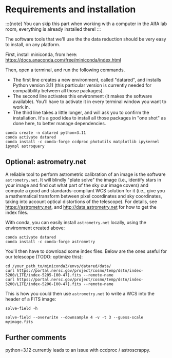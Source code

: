 # Requirements and installation

:::{note}
You can skip this part when working with a computer in the AIfA lab room, everything is already installed there!
:::

The software tools that we'll use the the data reduction should be very easy to install, on any platform.

First, install miniconda, from here: https://docs.anaconda.com/free/miniconda/index.html

Then, open a terminal, and run the following commands.
* The first line creates a new environment, called "datared", and installs Python version 3.11 (this particular version is currently needed for compatibility between all those packages).
* The second line activates this environment (it makes the software available). You'll have to activate it in every terminal window you want to work in.
* The third line takes a little longer, and will ask you to confirm the installation. It's a good idea to install all those packages in "one shot" as done here, to better manage dependencies.


```none
conda create -n datared python=3.11
conda activate datared
conda install -c conda-forge ccdproc photutils matplotlib ipykernel ipympl astroquery
````


## Optional: astrometry.net

A reliable tool to perform astrometric calibration of an image is the software `astrometry.net`. It will blindly "plate solve" the image (i.e., identify stars in your image and find out what part of the sky our image covers) and compute a good and standards-compliant WCS solution for it (i.e., give you a mathematical transform between pixel coordinates and sky coordinates, taking into account optical distortions of the telescope). For details, see https://astrometry.net, and http://data.astrometry.net for how to get the index files.


With conda, you can easily install `astrometry.net` locally, using the environment created above:

```none
conda activate datared
conda install -c conda-forge astrometry
```

You'll then have to download some index files. Below are the ones useful for our telescope (TODO: optimize this):

```
cd /your_path_to/miniconda3/envs/datared/data/
curl https://portal.nersc.gov/project/cosmo/temp/dstn/index-5200/LITE/index-5205-[00-47].fits --remote-name
curl https://portal.nersc.gov/project/cosmo/temp/dstn/index-5200/LITE/index-5206-[00-47].fits --remote-name
```

This is how you could then use `astrometry.net` to write a WCS into the header of a FITS image:

```none
solve-field -h 

solve-field --overwrite --downsample 4 -v -t 3 --guess-scale myimage.fits 
```



## Further comments

python=3.12 currently leads to an issue with ccdproc / astroscrappy.
